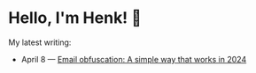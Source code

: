 # Hello, I'm Henk! 👋

<!--
**h-enk/h-enk** is a ✨ _special_ ✨ repository because its `README.md` (this file) appears on your GitHub profile.

Here are some ideas to get you started:

- 🔭 I'm currently working on ...
- 🌱 I'm currently learning ...
- 👯 I'm looking to collaborate on ...
- 🤔 I'm looking for help with ...
- 💬 Ask me about ...
- 📫 How to reach me: ...
- 😄 Pronouns: ...
- ⚡ Fun fact: ...
-->

My latest writing:

<!-- feed start -->
- April 8 — [Email obfuscation: A simple way that works in 2024](https://henkverlinde.com/blog/email-obfuscation-simple-way-works-2024/)
<!-- feed end -->
